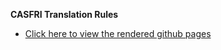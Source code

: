 **CASFRI Translation Rules**

  * [Click here to view the rendered github pages](https://prvernier.github.io/cas/)
